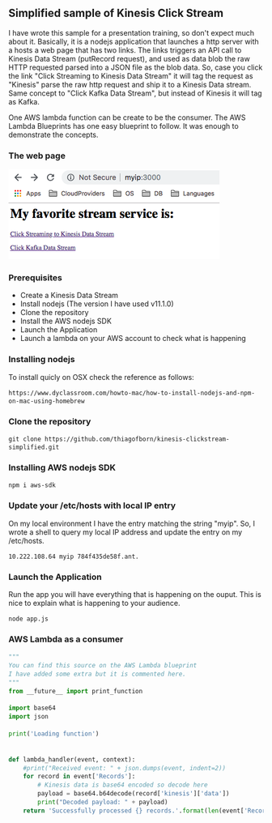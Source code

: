 ## Simplified sample of Kinesis Click Stream

I have wrote this sample for a presentation training, so don't expect much about it. 
Basically, it is a nodejs application that launches a http server with a hosts a web page that has two links.
The links triggers an API call to Kinesis Data Stream (putRecord request), and used as data blob the raw HTTP requested parsed into a JSON file as the blob data.
So, case you click the link "Click Streaming to Kinesis Data Stream" it will tag the request as "Kinesis" parse the raw http request and ship it to a Kinesis Data stream.
Same concept to "Click Kafka Data Stream", but instead of Kinesis it will tag as Kafka.

One AWS lambda function can be create to be the consumer. The AWS Lambda Blueprints has one easy blueprint to follow.
It was enough to demonstrate the concepts.

### The web page
![Sample Web Page](https://github.com/thiagofborn/kinesis-clickstream-simplified/blob/master/images/samplepage.png "Sample Web Page")

### Prerequisites
- Create a Kinesis Data Stream
- Install nodejs (The version I have used v11.1.0)
- Clone the repository 
- Install the AWS nodejs SDK 
- Launch the Application
- Launch a lambda on your AWS account to check what is happening

### Installing nodejs
To install quicly on OSX check the reference as follows: 
```
https://www.dyclassroom.com/howto-mac/how-to-install-nodejs-and-npm-on-mac-using-homebrew
```

### Clone the repository
```shell
git clone https://github.com/thiagofborn/kinesis-clickstream-simplified.git 
```

### Installing AWS nodejs SDK
```shell
npm i aws-sdk
```

### Update your /etc/hosts with local IP entry
On my local environment I have the entry matching the string "myip". So, I wrote a shell to query my local IP address and update the entry on my /etc/hosts. 
```
10.222.108.64 myip 784f435de58f.ant.
```


### Launch the Application
Run the app you will have everything that is happening on the ouput. 
This is nice to explain what is happening to your audience. 
```shell
node app.js
```
### AWS Lambda as a consumer
```python
"""
You can find this source on the AWS Lambda blueprint
I have added some extra but it is commented here. 
"""
from __future__ import print_function

import base64
import json

print('Loading function')


def lambda_handler(event, context):
    #print("Received event: " + json.dumps(event, indent=2))
    for record in event['Records']:
        # Kinesis data is base64 encoded so decode here
        payload = base64.b64decode(record['kinesis']['data'])
        print("Decoded payload: " + payload)
    return 'Successfully processed {} records.'.format(len(event['Records']))

```